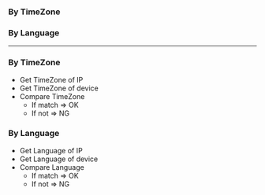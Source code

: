 ### By TimeZone
### By Language

--------------------

### By TimeZone
* Get TimeZone of IP
* Get TimeZone of device
* Compare TimeZone
  * If match => OK
  * If not => NG

### By Language
* Get Language of IP
* Get Language of device
* Compare Language
  * If match => OK
  * If not => NG
